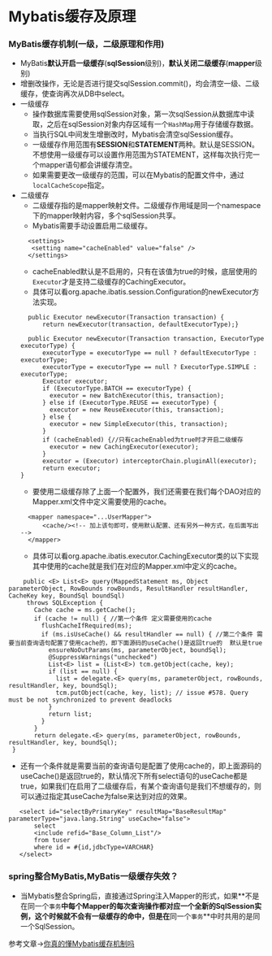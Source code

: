 # Mybatis缓存及原理

### MyBatis缓存机制(一级，二级原理和作用)
* MyBatis**默认开启一级缓存**(**sqlSession**级别)，**默认关闭二级缓存**(**mapper**级别)
* 增删改操作，无论是否进行提交sqlSession.commit()，均会清空一级、二级缓存，使查询再次从DB中select。
* 一级缓存
  * 操作数据库需要使用sqlSession对象，第一次sqlSession从数据库中读取，之后在sqlSession对象内存区域有一个`HashMap`用于存储缓存数据。
  * 当执行SQL中间发生增删改时，Mybatis会清空sqlSession缓存。
  * 一级缓存作用范围有**SESSION**和**STATEMENT**两种。默认是SESSION。不想使用一级缓存可以设置作用范围为STATEMENT，这样每次执行完一个mapper语句都会讲缓存清空。
  * 如果需要更改一级缓存的范围，可以在Mybatis的配置文件中，通过`localCacheScope`指定。 
* 二级缓存
  * 二级缓存指的是mapper映射文件。二级缓存作用域是同一个namespace下的mapper映射内容，多个sqlSession共享。
  * Mybatis需要手动设置启用二级缓存。
  ```
	<settings>
 	 <setting name="cacheEnabled" value="false" />
	</settings>
  ```
  * cacheEnabled默认是不启用的，只有在该值为true的时候，底层使用的`Executor`才是支持二级缓存的CachingExecutor。
  * 具体可以看org.apache.ibatis.session.Configuration的newExecutor方法实现。 
  ```
	public Executor newExecutor(Transaction transaction) {
    	return newExecutor(transaction, defaultExecutorType);}

	public Executor newExecutor(Transaction transaction, ExecutorType executorType) {
    	executorType = executorType == null ? defaultExecutorType : executorType;
    	executorType = executorType == null ? ExecutorType.SIMPLE : executorType;
    	Executor executor;
	    if (ExecutorType.BATCH == executorType) {
	      executor = new BatchExecutor(this, transaction);
	    } else if (ExecutorType.REUSE == executorType) {
	      executor = new ReuseExecutor(this, transaction);
	    } else {
	      executor = new SimpleExecutor(this, transaction);
	    }
	    if (cacheEnabled) {//只有cacheEnabled为true时才开启二级缓存
	      executor = new CachingExecutor(executor);
	    }
	    executor = (Executor) interceptorChain.pluginAll(executor);
	    return executor;
  }
  ```
  * 要使用二级缓存除了上面一个配置外，我们还需要在我们每个DAO对应的Mapper.xml文件中定义需要使用的cache。
  ```
	<mapper namespace="...UserMapper">
    	<cache/><!-- 加上该句即可，使用默认配置、还有另外一种方式，在后面写出 -->
	</mapper>
  ```
  * 具体可以看org.apache.ibatis.executor.CachingExecutor类的以下实现 
其中使用的cache就是我们在对应的Mapper.xml中定义的cache。
 ```
	 public <E> List<E> query(MappedStatement ms, Object parameterObject, RowBounds rowBounds, ResultHandler resultHandler, CacheKey key, BoundSql boundSql)
      throws SQLException {
	    Cache cache = ms.getCache();
	    if (cache != null) { //第一个条件 定义需要使用的cache
	      flushCacheIfRequired(ms);
	      if (ms.isUseCache() && resultHandler == null) { //第二个条件 需要当前查询语句配置了使用cache的，即下面源码的useCache()是返回true的  默认是true
	        ensureNoOutParams(ms, parameterObject, boundSql);
	        @SuppressWarnings("unchecked")
	        List<E> list = (List<E>) tcm.getObject(cache, key);
	        if (list == null) {
	          list = delegate.<E> query(ms, parameterObject, rowBounds, resultHandler, key, boundSql);
	          tcm.putObject(cache, key, list); // issue #578. Query must be not synchronized to prevent deadlocks
	        }
	        return list;
	      }
	    }
	    return delegate.<E> query(ms, parameterObject, rowBounds, resultHandler, key, boundSql);
  }
 ```
 * 还有一个条件就是需要当前的查询语句是配置了使用cache的，即上面源码的useCache()是返回true的，默认情况下所有select语句的useCache都是true，如果我们在启用了二级缓存后，有某个查询语句是我们不想缓存的，则可以通过指定其useCache为false来达到对应的效果。
 ```
	<select id="selectByPrimaryKey" resultMap="BaseResultMap" parameterType="java.lang.String" useCache="false">
        select
        <include refid="Base_Column_List"/>
        from tuser
        where id = #{id,jdbcType=VARCHAR}
    </select>
 ```

### spring整合MyBatis,MyBatis一级缓存失效？
* 当Mybatis整合Spring后，直接通过Spring注入Mapper的形式，如果**不是在同一个`事务`**中每个Mapper的每次查询操作都对应一个全新的SqlSession实例，这个时候就不会有一级缓存的命中，但是在**同一个`事务`**中时共用的是同一个SqlSession。

参考文章->[你真的懂Mybatis缓存机制吗](https://yq.aliyun.com/articles/608941)